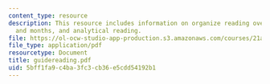```yaml
---
content_type: resource
description: This resource includes information on organize reading over the weeks
  and months, and analytical reading.
file: https://ol-ocw-studio-app-production.s3.amazonaws.com/courses/21a-245j-power-interpersonal-organizational-and-global-dimensions-fall-2005/5bff1fa9c4ba3fc3cb36e5cdd54192b1_guidereading.pdf
file_type: application/pdf
resourcetype: Document
title: guidereading.pdf
uid: 5bff1fa9-c4ba-3fc3-cb36-e5cdd54192b1
---
```

